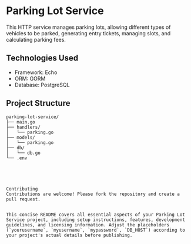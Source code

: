 # Parking Lot Service

This HTTP service manages parking lots, allowing different types of vehicles to be parked, generating entry tickets, managing slots, and calculating parking fees.

## Technologies Used

- Framework: Echo
- ORM: GORM
- Database: PostgreSQL

## Project Structure

```plaintext
parking-lot-service/
├── main.go
├── handlers/
│   └── parking.go
├── models/
│   └── parking.go
├── db/
│   └── db.go
└── .env





Contributing
Contributions are welcome! Please fork the repository and create a pull request.


This concise README covers all essential aspects of your Parking Lot Service project, including setup instructions, features, development guidelines, and licensing information. Adjust the placeholders (`yourusername`, `myusername`, `mypassword`, `DB_HOST`) according to your project's actual details before publishing.
